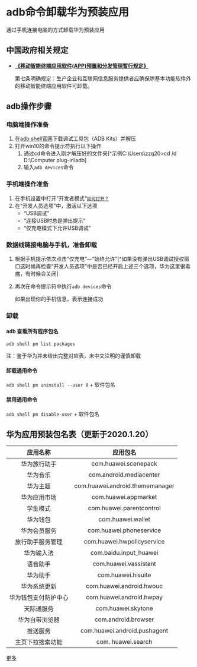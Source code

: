 # adb命令卸载华为预装应用

通过手机连接电脑的方式卸载华为预装应用

## 中国政府相关规定

* [**《移动智能终端应用软件(APP)预置和分发管理暂行规定》**](https://www.miit.gov.cn/jgsj/xgj/wjfb/art/2020/art_212af2d042a240ae968100f485776b24.html)

  第七条明确规定：生产企业和互联网信息服务提供者应确保除基本功能软件外的移动智能终端应用软件可卸载。

## adb操作步骤

### 电脑端操作准备

1. 在[adb shell官网](https://adbshell.com/upload/adb.zip)下载调试工具包（ADB Kits）并解压
2. 打开win10的命令提示符执行以下操作
   1. 通过cd命令进入刚才解压好的文件夹[^示例C:\Users\zzq20>cd /d D:\Computer plug-in\adb] 
   2. 输入`adb devices`命令

### 手机端操作准备

1. 在手机设置中打开”开发者模式“[`如何打开？`](https://developer.huawei.com/consumer/cn/doc/quickapp-open-developer-option)
2. 在“开发人员选项”中，激活以下选项
   - “USB调试”
   - “连接USB时总是弹出提示”
   - “仅充电模式下允许USB调试”

### 数据线链接电脑与手机，准备卸载

1. 根据手机提示依次点击“仅充电”—“始终允许”[^如果没有弹出USB调试授权窗口这时候再检查“开发人员选项”中是否已经开启上述三个选项，华为这里很毒瘤，有时候会关闭]

2. 再次在命令提示符中执行`adb devices`命令

   如果出现你的手机信息，表示连接成功

### 卸载

#### adb 查看所有程序包名

`adb shell pm list packages`

注：鉴于华为并未给出完整对应表，未中文注明的谨慎卸载

#### 卸载通用命令

`adb shell pm uninstall --user 0` + 软件包名

#### 禁用通用命令

`adb shell pm disable-user` + 软件包名

## 华为应用预装包名表（更新于2020.1.20）

|       应用名称       |            应用包名             |
| :------------------: | :-----------------------------: |
|     华为旅行助手     |      com.huawei.scenepack       |
|       华为音乐       |     com.android.mediacenter     |
|       华为主题       | com.huawei.android.thememanager |
|     华为应用市场     |      com.huawei.appmarket       |
|       学生模式       |    com.huawei.parentcontrol     |
|       华为钱包       |        com.huawei.wallet        |
|     华为会员服务     |     com.huawei.phoneservice     |
|   旅行助手服务管理   |   com.huawei.hwpolicyservice    |
|      华为输入法      |     com.baidu.input_huawei      |
|       语音助手       |      com.huawei.vassistant      |
|       华为助手       |       com.huawei.hisuite        |
|     华为系统更新     |    com.huawei.android.hwouc     |
| 华为钱包支付防护中心 |    com.huawei.android.hwpay     |
|      天际通服务      |       com.huawei.skytone        |
|    华为自带浏览器    |       com.android.browser       |
|       推送服务       |  com.huawei.android.pushagent   |
|   主页下拉搜索功能   |       com. huawei.search        |

[更多](https://zhangyiming748.github.io/2020/08/02/hwPackage/)
